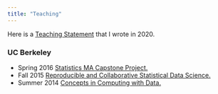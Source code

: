 ```yaml
---
title: "Teaching"
---
```


Here is a [Teaching Statement](/teach.pdf) that I wrote in 2020.

### UC Berkeley

- Spring 2016 [Statistics MA Capstone Project.](http://www.jarrodmillman.com/stat222-spring2016)
- Fall 2015 [Reproducible and Collaborative Statistical Data Science.](http://www.jarrodmillman.com/stat159-fall2015)
- Summer 2014 [Concepts in Computing with Data.](http://www.jarrodmillman.com/stat133-summer2014/pages/about.html)
